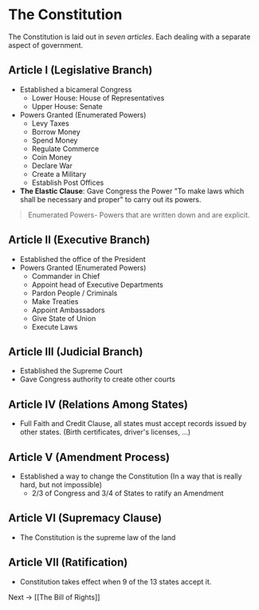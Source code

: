 # The Constitution
The Constitution is laid out in *seven articles*. Each dealing with a separate aspect of government.
## Article I (Legislative Branch)
- Established a bicameral Congress
	- Lower House: House of Representatives
	- Upper House: Senate
- Powers Granted (Enumerated Powers)
	- Levy Taxes
	- Borrow Money
	- Spend Money
	- Regulate Commerce
	- Coin Money
	- Declare War
	- Create a Military
	- Establish Post Offices
- **The Elastic Clause**: Gave Congress the Power "To make laws which shall be necessary and proper" to carry out its powers.
> Enumerated Powers- Powers that are written down and are explicit.
## Article II (Executive Branch)
- Established the office of the President
- Powers Granted (Enumerated Powers)
	- Commander in Chief
	- Appoint head of Executive Departments
	- Pardon People / Criminals
	- Make Treaties
	- Appoint Ambassadors
	- Give State of Union
	- Execute Laws
## Article III (Judicial Branch)
- Established the Supreme Court
- Gave Congress authority to create other courts
## Article IV (Relations Among States)
- Full Faith and Credit Clause, all states must accept records issued by other states. (Birth certificates, driver's licenses, ...)
## Article V (Amendment Process)
- Established a way to change the Constitution (In a way that is really hard, but not impossible)
	- 2/3 of Congress and 3/4 of States to ratify an Amendment
## Article VI (Supremacy Clause)
- The Constitution is the supreme law of the land
## Article VII (Ratification)
- Constitution takes effect when 9 of the 13 states accept it.

Next -> [[The Bill of Rights]]